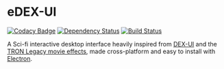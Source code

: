 # eDEX-UI

[![Codacy Badge](https://api.codacy.com/project/badge/Grade/93b816722c4e4af2bdf401b8187b8a2d)](https://www.codacy.com/app/GitSquared/edex-ui?utm_source=github.com&amp;utm_medium=referral&amp;utm_content=GitSquared/edex-ui&amp;utm_campaign=Badge_Grade)  [![Dependency Status](https://gemnasium.com/badges/github.com/GitSquared/edex-ui.svg)](https://gemnasium.com/github.com/GitSquared/edex-ui)   [![Build Status](https://travis-ci.org/GitSquared/edex-ui.svg?branch=master)](https://travis-ci.org/GitSquared/edex-ui)

A Sci-fi interactive desktop interface heavily inspired from [DEX-UI](https://github.com/seenaburns/dex-ui) and the [TRON Legacy movie effects](http://jtnimoy.com/blogs/projects/14881671), made cross-platform and easy to install with [Electron](https://github.com/electron/electron).
